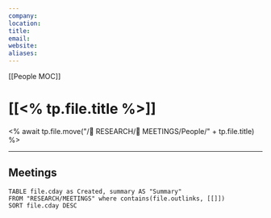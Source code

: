 ```yaml
---
company: 
location: 
title: 
email: 
website: 
aliases: 
---
```

[[People MOC]]
# [[<% tp.file.title %>]]
<% await tp.file.move("/📖 RESEARCH/👥 MEETINGS/People/" + tp.file.title) %>

---
## Meetings
```dataview
TABLE file.cday as Created, summary AS "Summary"
FROM "RESEARCH/MEETINGS" where contains(file.outlinks, [[]])
SORT file.cday DESC
```